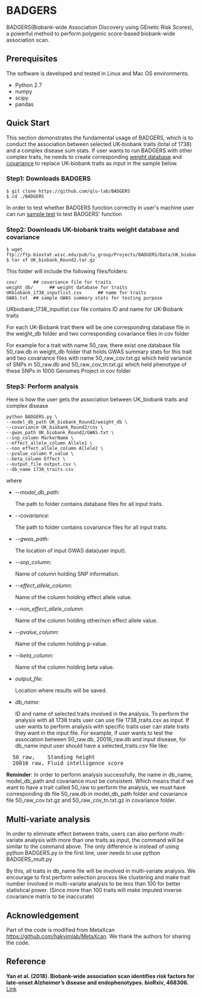 # BADGERS

BADGERS(Biobank-wide Association Discovery using GEnetic Risk Scores), a powerful method to perform polygenic score-based biobank-wide association scan.

## Prerequisites

The software is developed and tested in Linux and Mac OS environments.
- Python 2.7
- numpy
- scipy
- pandas

## Quick Start 

This section demonstrates the fundamental usage of BADGERS, which is to conduct the association between selected UK-biobank traits (total of 1738) and a complex disease sum stats. If user wants to run BADGERS with other complex traits, he needs to create corresponding [weight database](https://github.com/qlu-lab/BADGERS/wiki/Create-db-files) and [covariance](https://github.com/qlu-lab/BADGERS/wiki/Create-covariance-file) to replace UK-biobank traits as input in the sample below. 
### Step1: Downloads BADGERS

```
$ git clone https://github.com/qlu-lab/BADGERS
$ cd ./BADGERS
```
In order to test whether BADGERS function correctly in user's machine user can run [sample test](https://github.com/qlu-lab/BADGERS/wiki/Sample-test) to test BADGERS' function

### Step2: Downloads UK-biobank traits weight database and covariance
```
$ wget ftp://ftp.biostat.wisc.edu/pub/lu_group/Projects/BADGERS/Data/UK_biobank_Round2.tar.gz
$ tar xf UK_biobank_Round2.tar.gz
```
This folder will include the following files/folders:
```
cov/      ## covariance file for traits
weight_db/      ## weight database for traits
UKbiobank_1738_inputlist.csv      ## name for traits
GWAS.txt  ## sample GWAS summary stats for testing purpose
```
UKbiobank_1738_inputlist.csv file contains ID and name for UK-Biobank traits

For each UK-Biobank trait there will be one corresponding database file in the weight_db folder and two corresponding covariance files in cov folder

For example for a trait with name 50_raw, there exist one database file 50_raw.db in weight_db folder that holds GWAS summary stats for this trait and two covariance files with name 50_raw_cov.txt.gz which held variance of SNPs in 50_raw.db and 50_raw_cov_tn.txt.gz which held phenotype of these SNPs in 1000 Genomes Project in cov folder


### Step3: Perform analysis

Here is how the user gets the association between UK_biobank traits and complex disease

```
python BADGERS.py \
--model_db_path UK_biobank_Round2/weight_db \
--covariance UK_biobank_Round2/cov \
--gwas_path UK_biobank_Round2/GWAS.txt \
--snp_column MarkerName \
--effect_allele_column Allele1 \
--non_effect_allele_column Allele2 \
--pvalue_column P.value \
--beta_column Effect \
--output_file output.csv \
--db_name 1738_traits.csv 
```
where
- *--model_db_path:*

    The path to folder contains database files for all input traits.

- *--covariance:*

    The path to folder contains covariance files for all input traits.

- *--gwas_path:*

    The location of input GWAS data(user input).

- *--snp_column:*

    Name of column holding SNP information.

- *--effect_allele_column:*

    Name of the column holding effect allele value.

- *--non_effect_allele_column:*

    Name of the column holding other/non effect allele value.

- *--pvalue_column:*

    Name of the column holding p-value.

- *--beta_column:*

    Name of the column holding beta value.

- *output_file:*

    Location where results will be saved.

- *db_name:*

    ID and name of selected traits involved in the analysis. To perform the analysis with all 1738 traits user can use file 1738_traits.csv as input. If user wants to perform analysis with specific traits user can state traits they want in the input file. For example, if user wants to test the association between 50_raw.db, 20016_raw.db and input disease, for db_name input user should have a selected_traits.csv file like:
<pre>
  50_raw,    Standing height
  20016_raw, Fluid intelligence score
</pre>

**Reminder**: In order to perform analysis successfully, the name in db_name, model_db_path and covariance must be consistent. Which means that if we want to have a trait called 50_raw to perform the analysis, we must have corresponding db file 50_raw.db in model_db_path folder and covariance file 50_raw_cov.txt.gz and 50_raw_cov_tn.txt.gz in covariance folder.

## Multi-variate analysis

In order to eliminate effect between traits, users can also perform multi-variate analysis with more than one traits as input, the command will be similar to the command above. The only difference is instead of using python BADGERS.py in the first line, user needs to use python BADGERS_mult.py

By this, all traits in db_name file will be involved in multi-variate analysis. We encourage to first perform selection process like clustering and make trait number involved in multi-variate analysis to be less than 100 for better statistical power. (Since more than 100 traits will make imputed inverse covariance matrix to be inaccurate)

## Acknowledgement
Part of the code is modified from MetaXcan https://github.com/hakyimlab/MetaXcan. We thank the authors for sharing the code.

## Reference
**Yan et al. (2018). Biobank-wide association scan identifies risk factors for late-onset Alzheimer’s disease and endophenotypes. bioRxiv, 468306.** [Link](https://www.biorxiv.org/content/early/2018/11/12/468306)
